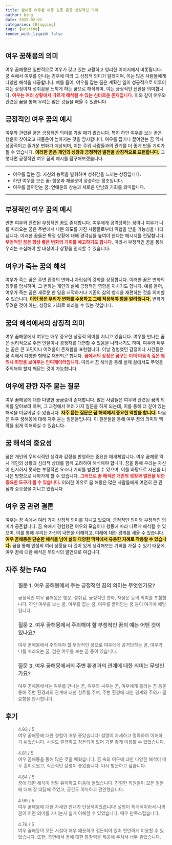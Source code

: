 ```yaml
---
title: 꿈해몽 여우꿈 해몽 길몽 흉몽 상징적인 의미
author: bing
date: 2025-02-02
categories: [Blogging]
tags: [writing]
render_with_liquid: false
---
```



<h2 id='여우 꿈해몽의 의미'>여우 꿈해몽의 의미</h2>

<p>여우 꿈해몽은 일반적으로 여우가 갖고 있는 교활하고 영리한 이미지에서 비롯됩니다. 꿈 속에서 여우를 만나는 경우에 따라 그 상징적 의미가 달라지며, 이는 많은 사람들에게 다양한 해석을 제공합니다. 예를 들어, 여우를 잡는 꿈은 계획한 일이 성공적으로 이루어지는 상징이자 성취감을 느끼게 하는 꿈으로 해석되며, 이는 긍정적인 전환을 의미합니다. <b><span style="color: #ee2323;">여우는 여러 상황에서 다르게 해석될 수 있는 신비로운 존재입니다.</span></b> 이와 같이 여우와 관련된 꿈을 통해 우리는 많은 것들을 배울 수 있습니다.</p>

<h2 id='긍정적인 여우 꿈의 예시'>긍정적인 여우 꿈의 예시</h2>

<p>여우와 관련된 꿈은 긍정적인 의미를 가질 때가 많습니다. 특히 하얀 여우를 보는 꿈은 행운이 찾아오고 재물운이 높아지는 것을 암시합니다. 여우를 잡거나 끌어안는 꿈 역시 성공적이고 즐거운 변화가 예상되며, 이는 주위 사람들과의 관계를 더 좋게 만들 기회가 될 수 있습니다. <b><span style="background-color: #ffe066;">이러한 꿈은 개인의 성장과 긍정적인 발전을 상징적으로 표현합니다.</span></b> 그렇다면 긍정적인 여우 꿈의 예시를 탐구해보겠습니다.</p>

<hr />

<ul>
    <li>여우를 잡는 꿈: 자신의 능력을 발휘하며 성취감을 느끼는 상징입니다.</li>
    <li>하얀 여우를 보는 꿈: 행운과 재물운이 상승하는 징조입니다.</li>
    <li>여우를 끌어안는 꿈: 연애운의 상승과 새로운 만남의 기회를 의미합니다.</li>
</ul>

<hr />

<h2 id='부정적인 여우 꿈의 예시'>부정적인 여우 꿈의 예시</h2>

<p>반면 여우와 관련된 부정적인 꿈도 존재합니다. 여우에게 공격당하는 꿈이나 여우가 나를 따라오는 꿈은 주변에서 나쁜 의도를 가진 사람들로부터 위협을 받을 가능성을 나타냅니다. 이러한 꿈들은 특정 상황에 대해 경각심을 높여야 한다는 메시지를 전달합니다. <b><span style="color: #ee2323;">부정적인 꿈은 항상 좋은 변화의 기회를 예고하기도 합니다.</span></b> 따라서 부정적인 꿈을 통해 우리는 조심해야 할 대상이나 상황을 인식할 수 있습니다.</p>

<h2 id='여우가 죽는 꿈의 해석'>여우가 죽는 꿈의 해석</h2>

<p>여우가 죽는 꿈은 주변 환경의 변화나 자립심의 강화를 상징합니다. 이러한 꿈은 변화의 징후를 암시하며, 그 변화는 개인의 삶에 긍정적인 영향을 끼치기도 합니다. 예를 들어, 여우가 죽는 꿈은 새로운 한 일을 시작하거나 기존의 삶의 방식을 재편하는 것을 의미할 수 있습니다. <b><span style="background-color: #ffe066;">이런 꿈은 우리가 변화를 수용하고 그에 적응해야 함을 알려줍니다.</span></b> 변화가 두려운 것이 아닌, 성장의 기회로 바라볼 수 있는 것입니다.</p>

<h2 id='꿈의 해석에서의 상징적 의미'>꿈의 해석에서의 상징적 의미</h2>

<p>여우 꿈해몽에서 여우는 매우 중요한 상징적 의미를 지니고 있습니다. 여우를 만나는 꿈은 심리적으로 주변 인물이나 경쟁자를 대면할 수 있음을 나타내기도 하며, 여우와 싸우는 꿈은 큰 고민이나 어려움이 존재함을 표현합니다. 이날 경험했던 감정이나 사건들은 꿈 속에서 다양한 형태로 재현되곤 합니다. <b><span style="color: #ee2323;">꿈에서의 상징은 꿈꾸는 이의 마음속 깊은 염려나 희망을 보여주는 인디케이터입니다.</span></b> 따라서 꿈 해석을 통해 실제 삶에서도 무엇을 주의해야 할지 깨닫는 것이 가능합니다.</p>

<h2 id='여우에 관한 자주 묻는 질문'>여우에 관한 자주 묻는 질문</h2>

<p>여우 꿈해몽에 대한 다양한 궁금증이 존재합니다. 많은 사람들은 여우와 관련된 꿈의 의미를 알아보려 하며, 그 과정에서 여러 가지 질문을 하게 되는데, 이를 통해 더 깊이 있는 해석을 이끌어낼 수 있습니다. <b><span style="background-color: #ffe066;">자주 묻는 질문은 꿈 해석에서 중요한 역할을 합니다.</span></b> 다음은 여우 꿈해몽에 대해 자주 묻는 질문들입니다. 이 질문들을 통해 여우 꿈의 의미와 맥락을 쉽게 이해하실 수 있습니다.</p>

<h2 id='꿈 해석의 중요성'>꿈 해석의 중요성</h2>

<p>꿈은 개인의 무의식적인 생각과 감정을 반영하는 중요한 매개체입니다. 여우 꿈해몽 역시 개인의 상황과 심리적 상태를 함께 고려하여 해석해야 합니다. 꿈을 통해 우리는 자신이 인지하지 못하는 부정적인 요소나 기회를 발견할 수 있으며, 이를 바탕으로 자신을 더 나은 방향으로 나아가게 할 수 있습니다. <b><span style="color: #ee2323;">그러므로 꿈 해석은 개인의 성장과 발전을 위한 중요한 도구가 될 수 있습니다.</span></b> 이러한 이유로 꿈 해몽은 많은 사람들에게 여전히 큰 관심과 중요성을 지니고 있습니다.</p>

<h2 id='여우 꿈 관련 결론'>여우 꿈 관련 결론</h2>

<p>여우는 꿈 속에서 여러 가지 상징적 의미를 지니고 있으며, 긍정적인 의미와 부정적인 의미가 공존합니다. 꿈 속에서 경험했던 여우의 모습이나 행동에 따라 다르게 해석될 수 있으며, 이를 통해 우리는 자신의 내면을 이해하고, 미래에 대한 경계를 세울 수 있습니다. <b><span style="background-color: #ffe066;">여우 꿈해몽은 단순한 해석을 넘어 삶의 다양한 맥락에서 유용한 지혜로 작용할 수 있습니다.</span></b> 꿈을 통해 인생의 여러 상황을 더 깊이 있게 생각해보는 기회를 가질 수 있기 때문에, 여우 꿈에 대한 해석은 무의식의 발언으로 여깁니다.</p>


<h2 id='자주_찾는_FAQ'>자주 찾는 FAQ</h2>
<div itemscope="" itemtype="https://schema.org/FAQPage"> 
<blockquote> 
<div itemscope="" itemprop="mainEntity" itemtype="https://schema.org/Question"> 
<h3 itemprop="name">질문 1. 여우 꿈해몽에서 주는 긍정적인 꿈의 의미는 무엇인가요?</h3> 
<div itemscope="" itemprop="acceptedAnswer" itemtype="https://schema.org/Answer"> 
<span itemprop="text"> 
<p>긍정적인 여우 꿈해몽은 행운, 성취감, 긍정적인 변화, 재물운 등의 의미를 포함합니다. 하얀 여우를 보는 꿈, 여우를 잡는 꿈, 여우를 끌어안는 꿈 등이 여기에 해당됩니다.</p> 
</span> 
</div> 
</div> 

<div itemscope="" itemprop="mainEntity" itemtype="https://schema.org/Question"> 
<h3 itemprop="name">질문 2. 여우 꿈해몽에서 주의해야 할 부정적인 꿈의 예는 어떤 것이 있나요?</h3> 
<div itemscope="" itemprop="acceptedAnswer" itemtype="https://schema.org/Answer"> 
<span itemprop="text"> 
<p>여우 꿈해몽에서 주의해야 할 부정적인 꿈으로 여우에게 공격당하는 꿈, 여우가 나를 따라오는 꿈, 검은 여우를 보는 꿈 등이 있습니다.</p> 
</span> 
</div> 
</div> 

<div itemscope="" itemprop="mainEntity" itemtype="https://schema.org/Question"> 
<h3 itemprop="name">질문 3. 여우 꿈해몽에서의 주변 환경과의 관계에 대한 의미는 무엇인가요?</h3> 
<div itemscope="" itemprop="acceptedAnswer" itemtype="https://schema.org/Answer"> 
<span itemprop="text"> 
<p>여우 꿈해몽에서는 여우를 만나는 꿈, 여우와 싸우는 꿈, 여우에게 홀리는 꿈 등을 통해 주변 환경과의 관계에 대한 힌트를 주며, 주변 환경에 대한 경계와 주의가 필요함을 암시합니다.</p> 
</span> 
</div> 
</div> 
</blockquote> 
</div>
<h2 id='후기'>후기</h2>
<div itemscope itemtype="https://schema.org/Product">
  <blockquote>
  <div itemprop="review" itemscope itemtype="https://schema.org/Review">
      <div itemprop="reviewRating" itemscope itemtype="https://schema.org/Rating"> <span itemprop="ratingValue">4.93</span> / <span itemprop="bestRating">5</span> </div>
      <span itemprop="reviewBody">여우 꿈해몽에 대한 경험이 매우 좋았습니다! 설명이 자세하고 명확하여 이해하기 쉬웠습니다. 시설도 깔끔하고 정돈되어 있어 기분 좋게 이용할 수 있었습니다.</span>
  </div>
  <br>
  <div itemprop="review" itemscope itemtype="https://schema.org/Review">
      <div itemprop="reviewRating" itemscope itemtype="https://schema.org/Rating"> <span itemprop="ratingValue">4.81</span> / <span itemprop="bestRating">5</span> </div>
      <span itemprop="reviewBody">여우 꿈해몽을 통해 많은 것을 배웠습니다. 꿈 속의 여우에 대한 다양한 해석이 매우 흥미로웠고, 직관적인 설명이 좋았습니다. 다시 방문하고 싶습니다.</span>
  </div>
  <br>
  <div itemprop="review" itemscope itemtype="https://schema.org/Review">
      <div itemprop="reviewRating" itemscope itemtype="https://schema.org/Rating"> <span itemprop="ratingValue">4.84</span> / <span itemprop="bestRating">5</span> </div>
      <span itemprop="reviewBody">꿈에 대한 해석이 정말 유익하고 마음에 들었습니다. 친절한 직원들이 모든 질문에 대해 잘 대답해 주었고, 공간도 아늑하고 편안했습니다.</span>
  </div>
  <br>
  <div itemprop="review" itemscope itemtype="https://schema.org/Review">
      <div itemprop="reviewRating" itemscope itemtype="https://schema.org/Rating"> <span itemprop="ratingValue">4.99</span> / <span itemprop="bestRating">5</span> </div>
      <span itemprop="reviewBody">여우 꿈해몽에 대한 자세한 안내가 인상적이었습니다! 설명이 체계적이라서 나의 꿈이 어떤 의미를 지니는지 쉽게 이해할 수 있었습니다. 매우 만족스럽습니다.</span>
  </div>
  <br>
  <div itemprop="review" itemscope itemtype="https://schema.org/Review">
      <div itemprop="reviewRating" itemscope itemtype="https://schema.org/Rating"> <span itemprop="ratingValue">4.76</span> / <span itemprop="bestRating">5</span> </div>
      <span itemprop="reviewBody">여우 꿈해몽의 모든 시설이 매우 깨끗하고 정돈되어 있어 편안하게 이용할 수 있었습니다. 또한, 측면에서 꿈에 대한 통찰력을 제공해 주셔서 너무 좋았습니다.</span>
  </div>
  </blockquote>
</div>
